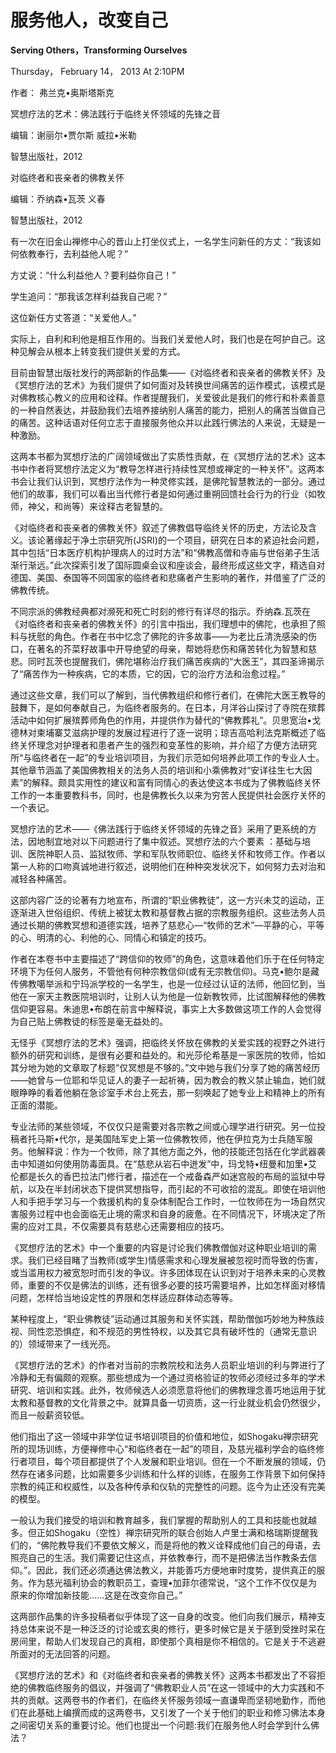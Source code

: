 # 服务他人，改变自己

**Serving Others，Transforming Ourselves**

Thursday， February 14， 2013 At 2:10PM

作者： 弗兰克•奥斯塔斯克

冥想疗法的艺术：佛法践行于临终关怀领域的先锋之音

编辑：谢丽尔•贾尔斯 威拉•米勒

智慧出版社，2012

对临终者和丧亲者的佛教关怀

编辑：乔纳森•瓦茨 义春

智慧出版社，2012

有一次在旧金山禅修中心的晋山上打坐仪式上，一名学生问新任的方丈：“我该如何依教奉行，去利益他人呢？”

方丈说：“什么利益他人？要利益你自己！”

学生追问：“那我该怎样利益我自己呢？”

这位新任方丈答道：“关爱他人。”

实际上，自利和利他是相互作用的。当我们关爱他人时，我们也是在呵护自己。这种见解会从根本上转变我们提供关爱的方式。

目前由智慧出版社发行的两部新的作品集——《对临终者和丧亲者的佛教关怀》及《冥想疗法的艺术》为我们提供了如何面对及转换世间痛苦的运作模式，该模式是对佛教核心教义的应用和诠释。作者提醒我们，关爱彼此是我们的修行和朴素善意的一种自然表达，并鼓励我们去培养接纳别人痛苦的能力，把别人的痛苦当做自己的痛苦。这种话语对任何立志于直接服务他众并以此践行佛法的人来说，无疑是一种激励。

这两本书都为冥想疗法的广阔领域做出了实质性贡献，在《冥想疗法的艺术》这本书中作者将冥想疗法定义为“教导怎样进行持续性冥想或禅定的一种关怀”。这两本书会让我们认识到，冥想疗法作为一种灵修实践，是佛陀智慧教法的一部分。通过他们的故事，我们可以看出当代修行者是如何通过重朔回馈社会行为的行业（如牧师，神父，和尚等）来诠释古老智慧的。

《对临终者和丧亲者的佛教关怀》叙述了佛教倡导临终关怀的历史，方法论及含义。该论著缘起于净土宗研究所\(JSRI\)的一个项目，研究在日本的紧迫社会问题，其中包括“日本医疗机构护理病人的过时方法”和“佛教高僧和寺庙与世俗弟子生活渐行渐远。”此次探索引发了国际圆桌会议和座谈会，最终形成这些文字，精选自对德国、美国、泰国等不同国家的临终者和悲痛者产生影响的著作，并借鉴了广泛的佛教传统。

不同宗派的佛教经典都对濒死和死亡时刻的修行有详尽的指示。乔纳森.瓦茨在《对临终者和丧亲者的佛教关怀》的引言中指出，我们理想中的佛陀，也承担了照料与抚慰的角色。作者在书中忆念了佛陀的许多故事——为老比丘清洗感染的伤口，在著名的芥菜籽故事中开导绝望的母亲，帮她将悲伤和痛苦转化为智慧和慈悲。同时瓦茨也提醒我们，佛陀堪称治疗我们痛苦疾病的“大医王”，其四圣谛揭示了“痛苦作为一种疾病，它的本质，它的因，它的治疗方法和治愈过程。”

通过这些文章，我们可以了解到，当代佛教组织和修行者们，在佛陀大医王教导的鼓舞下，是如何奉献自己，为临终者服务的。在日本，月洋谷山探讨了寺院在殡葬活动中如何扩展殡葬师角色的作用，并提供作为替代的“佛教葬礼”。贝思宽治•戈德林对柬埔寨艾滋病护理的发展过程进行了逐一说明；琼吉高哈利法克斯概述了临终关怀理念对护理者和患者产生的强烈和变革性的影响，并介绍了方便方法研究所“与临终者在一起”的专业培训项目，为我们示范如何培养此项工作的专业人士。其他章节涵盖了美国佛教相关的法务人员的培训和小乘佛教对“安详往生七大因素”的解释。颇具实用性的建议和富有同情心的表达使这本书成为了佛教临终关怀工作的一本重要教科书，同时，也是佛教长久以来为穷苦人民提供社会医疗关怀的一个表记。

冥想疗法的艺术——《佛法践行于临终关怀领域的先锋之音》采用了更系统的方法，因地制宜地对以下问题进行了集中叙述。冥想疗法的六个要素 ：基础与培训、医院神职人员、监狱牧师、学和军队牧师职位、临终关怀和牧师工作。作者以第一人称的口吻真诚地进行叙述，说明他们在种种突发状况下，如何努力去对治和减轻各种痛苦。

这部内容广泛的论著有力地宣布，所谓的“职业佛教徒”，这一方兴未艾的运动，正逐渐进入世俗组织、传统上被犹太教和基督教占据的宗教服务组织。这些法务人员通过长期的佛教冥想和道德实践，培养了慈悲心—“牧师的艺术”—平静的心，平等的心、明清的心、利他的心、同情心和镇定的技巧。

作者在本卷书中主要描述了“跨信仰的牧师”的角色，这意味着他们乐于在任何特定环境下为任何人服务，不管他有何种宗教信仰\(或有无宗教信仰\)。马克•鲍尔是藏传佛教噶举派和宁玛派学校的一名学生，也是一位经过认证的法师，他回忆到，当他在一家天主教医院培训时，让别人认为他是一位新教牧师，比试图解释他的佛教信仰更容易。朱迪思•布朗在前言中解释说，事实上大多数做这项工作的人会觉得为自己贴上佛教徒的标签是毫无益处的。

无怪乎《冥想疗法的艺术》强调，把临终关怀放在佛教的关爱实践的视野之外进行额外的研究和训练，是很有必要和益处的。和光莎伦希基是一家医院的牧师，恰如其分地为她的文章取了标题“仅冥想是不够的。”文中她与我们分享了她的痛苦经历——她曾与一位耶和华见证人的妻子一起祈祷，因为教会的教义禁止输血，她们就眼睁睁的看着他躺在急诊室手术台上死去，那一刻唤起了她专业上和精神上的所有正面的潜能。

专业法师的某些领域，不仅仅只是需要对各宗教之间或心理学进行研究。另一位投稿者托马斯•代尔，是美国陆军史上第一位佛教牧师，他在伊拉克为士兵随军服务。他解释说：作为一个牧师，除了其他方面之外，他的技能还包括在化学武器袭击中知道如何使用防毒面具。在“慈悲从岩石中迸发”中，玛戈特•纽曼和加里•艾伦都是长久的香巴拉法门修行者，描述在一个戒备森严如迷宫般的布局的监狱中导航，以及在半封闭状态下提供冥想指导，而引起的不可收拾的混乱。即使在培训他人和手把手学习与一个救援机构的复杂体制配合工作时，一位牧师在为一场自然灾害服务过程中也会面临无止境的需求和自身的疲惫。在不同情况下，环境决定了所需的应对工具，不仅需要具有慈悲心还需要相应的技巧。

《冥想疗法的艺术》中一个重要的内容是讨论我们佛教僧伽对这种职业培训的需求。我们已经目睹了当教师\(或学生\)情感需求和心理发展被忽视时而导致的伤害，或当滥用权力被宽恕时而引发的争议。许多团体现在认识到对于培养未来的心灵教师，重要的不仅是佛法的训练，还有很多必要的技巧需要培养，比如怎样面对移情问题，怎样恰当地设定性的界限和怎样适应群体动态等等。

某种程度上，“职业佛教徒”运动通过其服务和关怀实践，帮助僧伽巧妙地为种族歧视、同性恋恐惧症，和不规范的男性特权，以及其它具有破坏性的（通常无意识的）领域带来了一线光亮。

《冥想疗法的艺术》的作者对当前的宗教院校和法务人员职业培训的利与弊进行了冷静和无有偏颇的观察。那些想成为一个通过资格验证的牧师必须经过多年的学术研究、培训和实践。此外，牧师候选人必须愿意将他们的佛教理念善巧地运用于犹太教和基督教的文化背景之中。就算具备一切资质，这一行业就业机会仍然很少，而且一般薪资较低。

他们指出了这一领域中非学位证书培训项目的价值和地位，如Shogaku禅宗研究所的现场训练，方便禅修中心“和临终者在一起”的项目，及慈光福利学会的临终修行者项目，每个项目都提供了个人发展和职业培训。但在一个不断发展的领域，仍然存在诸多问题，比如需要多少训练和什么样的训练，在服务工作背景下如何保持宗教的纯正和权威性，以及各种传承和仪轨的完整性的问题。迄今为止还没有完美的模型。

一般认为我们接受的培训和教育越多，我们掌握的帮助别人的工具和技能也就越多。但正如Shogaku（空性）禅宗研究所的联合创始人卢里士满和格瑞斯提醒我们的，“佛陀教导我们不要依文解义，而是将他的教义诠释成他们自己的母语，去照亮自己的生活。我们需要记住这点，并依教奉行，而不是把佛法当作教条去信仰。”。因此，我们还必须通达佛法教义，并能善巧方便地审时度势，提供真正的服务。作为慈光福利协会的教职员工，查理•加菲尔德常说，“这个工作不仅仅是为原来的你增加新技能……这是在改变你自己。”

这两部作品集的许多投稿者似乎体现了这一自身的改变。他们向我们展示，精神支持总体来说不是一种泛泛的讨论或玄奥的修行，更多时候它是关于感到受挫时呆在房间里，帮助人们发现自己的真相，即使那个真相是你不相信的。它是关于不逃避所面对的无法回答的问题。

《冥想疗法的艺术》和《对临终者和丧亲者的佛教关怀》这两本书都发出了不容拒绝的佛教临终服务的倡议，并强调了“佛教职业人员”在这一领域中的大力实践和不共的贡献。这两卷书的作者们，在临终关怀服务领域一直谦卑而坚韧地勤作，而他们在此基础上编撰而成的这两卷书，又引发了一个关于他们的职业和修习佛法本身之间密切关系的重要讨论。他们也提出一个问题:我们在服务他人时会学到什么佛法？

